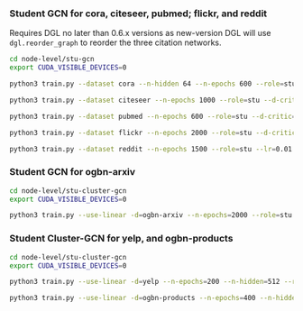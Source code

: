 ### Student GCN for cora, citeseer, pubmed; flickr, and reddit

Requires DGL no later than 0.6.x versions as new-version DGL will use `dgl.reorder_graph` to reorder the three citation networks.

```bash
cd node-level/stu-gcn
export CUDA_VISIBLE_DEVICES=0

python3 train.py --dataset cora --n-hidden 64 --n-epochs 600 --role=stu --lr=0.05 --d-critic=10 --n-runs=10

python3 train.py --dataset citeseer --n-epochs 1000 --role=stu --d-critic=8 --n-runs=10

python3 train.py --dataset pubmed --n-epochs 600 --role=stu --d-critic=10 --n-runs=10

python3 train.py --dataset flickr --n-epochs 2000 --role=stu --d-critic=6 --lr=0.005 --n-runs=10

python3 train.py --dataset reddit --n-epochs 1500 --role=stu --lr=0.01 --dropout=0.1 --n-runs=10

```

### Student GCN for ogbn-arxiv

```bash
cd node-level/stu-cluster-gcn
export CUDA_VISIBLE_DEVICES=0

python3 train.py --use-linear -d=ogbn-arxiv --n-epochs=2000 --role=stu --use-labels --d-critic=30 --lr=0.01 --dropout=0.1  --n-runs=10
```

### Student Cluster-GCN for yelp, and ogbn-products

```bash
cd node-level/stu-cluster-gcn
export CUDA_VISIBLE_DEVICES=0 

python3 train.py --use-linear -d=yelp --n-epochs=200 --n-hidden=512 --role=stu --lr=0.005 --num_partition=120 --batch-size=32 --dropout=0.2

python3 train.py --use-linear -d=ogbn-products --n-epochs=400 --n-hidden=512 --role=stu --num_partition=160 --batch-size=4 --dropout=0.1
```